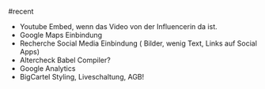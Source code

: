 #recent
- Youtube Embed, wenn das Video von der Influencerin da ist.
- Google Maps Einbindung
- Recherche Social Media Einbindung ( Bilder, wenig Text, Links auf Social Apps)
- Altercheck Babel Compiler?
- Google Analytics
- BigCartel Styling, Liveschaltung, AGB!